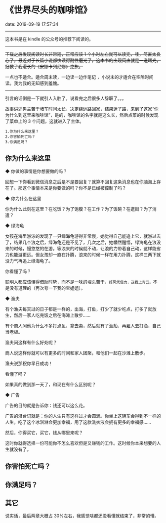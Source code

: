 # 《世界尽头的咖啡馆》
date: 2019-09-19 17:57:34

---

这本书是在 kindle 的公众号的推荐下阅读的。

---

~~下载之后发现阅读时长非常短，正常应该 1 个小时左右就可以读完，哇，简直太良心了，最近对于长篇小说都快读得耐性磨光了，这本书的出现简直就是一道曙光，拯救了我漫长的《安娜卡列尼娜》之旅。~~

一点也不适合。适合周末读，一边读一边作笔记 ，小说末的才适合在空隙时间读。我为我的无知感到羞愧。

---

引言的话倒是一下就引人入胜了，说看完之后很多人辞职了。。。

故事讲述男主苦于堵车时间太长，决定绕远路回家，结果迷了路，来到了这家“你为什么到这里来咖啡馆”，是的，咖啡馆的名字就是这么长，然后点菜的时候发现了菜单上的 3 个问题，这就进入了主体。

```
1.你为什么来这里？
2.你害怕死亡吗？
3.你满足吗？
```

## 你为什么来这里

◆ 你做的事情是你想要做的吗？

回想一下你看到微信消息之后是不是要回复？就算不回复这条消息也在你脑海上存在了。那这个事情本来是你要做的吗？你不是已经被控制了吗？

◆ 你为什么在这里

你为什么此刻在这里？在吃饭？为了饱腹？在工作？为了饭碗？在逛街？为了消遣？

◆ 绿海龟

女孩在海里游泳的发现了一只绿海龟游得非常慢，她觉得自己能追上它，就游过去了，结果几个浪之后，绿海龟还是不见了，几次之后，她幡然醒悟，绿海龟在浪没来的时候，慢悠悠的在游，等浪来的时候就不动，让浪的力带着自己动，这样能省力也能游更远。但女孩却一直在扑腾，浪来的时候一样在用力扑腾，这样三两下就没力气再追上绿海龟了。

你看懂了吗？

聪明人都应该懂得借助时势，而不是一味的埋头苦干，`好风凭借力，送我上青云。`不是没有道理的（再次夸一下我的宝姐姐）。

◆ 渔夫

有个渔夫每天过的日子都是一样的，出海，打鱼，打少了就少吃点，打多了就放生，然后一家人吃完饭之后在海滩上散步……

有个商人问他为什么不多打点鱼，拿去卖，然后就有了渔船、再雇人去打渔，自己当老板。

渔夫问这样有什么好处呢？

商人说这样你就可以有更多的时间和家人团聚，和他们一起在沙滩上散步。

渔夫说那祝你早日成功！

看懂了吗？

如果真的做到那一天了，和现在有什么区别呢？

◆ 广告

广告的目的就是告诉你：钱还可以这么花。

广告的潜台词就是：你的人生只有这样过才会圆满。你坐上这辆车会得到不一样的人生，吃了这个冰淇淋会更加幸福，用了这款洗衣液会拥有更多的幸福感……

然后，你得买它，买它，钱从哪里来呢？

这时你就得选择一份可能你不怎么喜欢但是又赚钱的工作。这时候你本来想要的人生就没有了。

## 你害怕死亡吗？

## 你满足吗？

## 其它

说实话，最后两章大概占 30%左右，我感觉啥都还没看懂就结束了，非常的懵。
